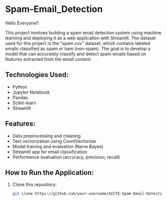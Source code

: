 # Spam-Email_Detection

Hello Everyone!!

This project involves building a spam email detection system using machine learning and deploying it as a web application with Streamlit. The dataset used for this project is the "spam.csv" dataset, which contains labeled emails classified as spam or ham (non-spam). The goal is to develop a model that can accurately classify and detect spam emails based on features extracted from the email content.

## Technologies Used:
- Python
- Jupyter Notebook
- Pandas
- Scikit-learn
- Streamlit

## Features:
- Data preprocessing and cleaning
- Text vectorization using CountVectorizer
- Model training and evaluation (Naive Bayes)
- Streamlit app for email classification
- Performance evaluation (accuracy, precision, recall)

## How to Run the Application:
1. Clone this repository:
   ```bash
   git clone https://github.com/your-username/AICTE-Spam-Email-Detection.git


